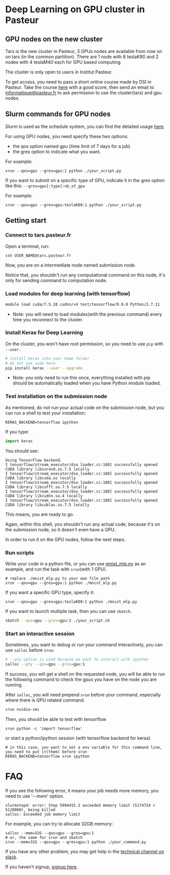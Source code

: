 # Deep Learning on GPU cluster in Pasteur

## GPU nodes on the new cluster
Tars is the new cluster in Pasteur, 3 GPUs nodes are available from now on on tars (in the common partition). There are 1 node with 8 teslaK80 and 2 nodes with 4 teslaM40 each for GPU based computing.

The cluster is only open to users in Institut Pasteur.

To get access, you need to pass a short online course made by DSI in Pasteur. Take the course [here](https://moocs.pasteur.fr/courses/Institut_Pasteur/DSI_01/1/about) with a good score, then send an email to informatique@pasteur.fr to ask permission to use the cluster(tars) and gpu nodes. 

## Slurm commands for GPU nodes
Slurm is used as the schedule system, you can find the detailed usage [here](http://slurm.schedmd.com/).

For using GPU nodes, you need specify these two options:
* the qos option named gpu (time limit of 7 days for a job)
* the gres option to indicate what you want.

For example:
```
srun --qos=gpu --gres=gpu:1 python ./your_script.py
```

If you want to submit on a specific type of GPU, indicate it in the gres option like this: `--gres=gpu[:type]:nb_of_gpu`

For example:
```
srun --qos=gpu --gres=gpu:teslaK80:1 python ./your_script.py
```
## Getting start
### Connect to tars.pasteur.fr
Open a terminal, run:
```bash
ssh USER_NAME@tars.pasteur.fr
```
Now, you are on a intermediate node named submission node.

Notice that, you shouldn't run any computational command on this node, it's only for sending command to computation node.

### Load modules for deep learning (with tensorflow)
```bash
module load cuda/7.5.18 cudnn/v4 test/tensorflow/0.9.0 Python/2.7.11
```
* Note: you will need to load modules(with the previous command) every time you reconnect to the cluster.

### Install Keras for Deep Learning
On the cluster, you won't have root permission, so you need to use `pip` with `--user`.
```bash
# install keras into your home folder
# do not use sudo here
pip install keras --user --upgrade
```
* Note: you only need to run this once, everything installed with pip should be automatically loaded when you have Python module loaded.

### Test installation on the submission node
As mentioned, do not run your actual code on the submission node, but you can run a shell to test your installation:
```
KERAS_BACKEND=tensorflow ipython
```
If you type:
```python
import keras
```
You should see:
```
Using TensorFlow backend.
I tensorflow/stream_executor/dso_loader.cc:108] successfully opened CUDA library libcurand.so.7.5 locally
I tensorflow/stream_executor/dso_loader.cc:108] successfully opened CUDA library libcuda.so locally
I tensorflow/stream_executor/dso_loader.cc:108] successfully opened CUDA library libcufft.so.7.5 locally
I tensorflow/stream_executor/dso_loader.cc:108] successfully opened CUDA library libcudnn.so.4 locally
I tensorflow/stream_executor/dso_loader.cc:108] successfully opened CUDA library libcublas.so.7.5 locally
```
This means, you are ready to go.

Again, within this shell, you shouldn't run any actual code, because it's on the submission node, so it doesn't even have a GPU.

In order to run it on the GPU nodes, follow the next steps.

### Run scripts
Write your code in a python file, or you can use [mnist_mlp.py](mnist_mlp.py) as an example, and run the task with `srun`(with 1 GPU).
```
# replace ./mnist_mlp.py to your own file path
srun --qos=gpu --gres=gpu:1 python ./mnist_mlp.py
```
If you want a specific GPU type, specify it:
```
srun --qos=gpu --gres=gpu:teslaK80:1 python ./mnist_mlp.py
```

If you want to launch multiple task, then you can use `sbatch`.
```bash
sbatch --qos=gpu --gres=gpu:1 ./your_script.sh
```
### Start an interactive session
Sometimes, you want to debug or run your command interactively, you can use `salloc` before `srun`:
```bash
# --pty option is used because we want to interact with ipython
salloc --pty --qos=gpu --gres=gpu:1
```
If success, you will get a shell on the requested node, you will be able to run the following command to check the gpus you have on the node you are running.

After `salloc`,  you will need prepend `srun` before your command, especially where there is GPU related command.
```bash
srun nvidia-smi
```
Then, you should be able to test with tensorflow
```
srun python -c 'import tensorflow'
```
or start a python/ipython session (with tensorflow backend for keras)
```
# in this case, you want to set a env variable for this command line, you need to put it(them) before srun
KERAS_BACKEND=tensorflow srun ipython
```

# FAQ

If you see the following error, it means your job needs more memory, you need to use '--mem' option.
```
slurmstepd: error: Step 5994415.2 exceeded memory limit (5174724 > 5120000), being killed
salloc: Exceeded job memory limit
```
For example, you can try to allocate 32GB memory:
```
salloc --mem=32G --qos=gpu --gres=gpu:1
# or, the same for srun and sbatch
srun --mem=32G --qos=gpu --gres=gpu:1 python ./your_command.py
```

If you have any other problem, you may get help in the [technical channel on slack](https://deeplearningclub.slack.com/messages/technical).

If you haven't signup, [signup here](https://deeplearningclub.slack.com/signup).


